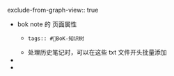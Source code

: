 exclude-from-graph-view:: true

- bok note 的 页面属性
	- ```
	  tags:: #🌲BoK-知识树
	  ```
	- 处理历史笔记时，可以在这些 txt 文件开头批量添加
-
-